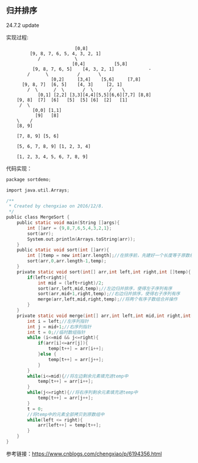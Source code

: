 ## 归并排序
24.7.2 update  

实现过程:

                              [0,8]
  			 [9, 8, 7, 6, 5, 4, 3, 2, 1]                                      
				/             \
                             [0,4]           [5,8]
		      [9, 8, 7, 6, 5]    [4, 3, 2, 1]    	      -                            
			/      \           /       \
                     [0,2]     [3,4]    [5,6]     [7,8]
		  [9, 8, 7]  [6, 5]    [4, 3]     [2, 1]       
		    /  \      /  \       /  \      /    \
                [0,1] [2,2] [3,3][4,4][5,5][6,6][7,7] [8,8]
		[9, 8]  [7]  [6]   [5]  [5] [6]  [2]   [1]     
		 /  \                 
              [0,0] [1,1]
               [9]   [8]	
		\    /
		[8, 9]	

		[7, 8, 9] [5, 6]

		[5, 6, 7, 8, 9]	[1, 2, 3, 4]

		[1, 2, 3, 4, 5, 6, 7, 8, 9]	

代码实现：

```c
package sortdemo;

import java.util.Arrays;

/**
 * Created by chengxiao on 2016/12/8.
 */
public class MergeSort {
    public static void main(String []args){
        int []arr = {9,8,7,6,5,4,3,2,1};
        sort(arr);
        System.out.println(Arrays.toString(arr));
    }
    public static void sort(int []arr){
        int []temp = new int[arr.length];//在排序前，先建好一个长度等于原数组长度的临时数组，避免递归中频繁开辟空间
        sort(arr,0,arr.length-1,temp);
    }
    private static void sort(int[] arr,int left,int right,int []temp){
        if(left<right){
            int mid = (left+right)/2;
            sort(arr,left,mid,temp);//左边归并排序，使得左子序列有序
            sort(arr,mid+1,right,temp);//右边归并排序，使得右子序列有序
            merge(arr,left,mid,right,temp);//将两个有序子数组合并操作
        }
    }
    private static void merge(int[] arr,int left,int mid,int right,int[] temp){
        int i = left;//左序列指针
        int j = mid+1;//右序列指针
        int t = 0;//临时数组指针
        while (i<=mid && j<=right){
            if(arr[i]<=arr[j]){
                temp[t++] = arr[i++];
            }else {
                temp[t++] = arr[j++];
            }
        }
        while(i<=mid){//将左边剩余元素填充进temp中
            temp[t++] = arr[i++];
        }
        while(j<=right){//将右序列剩余元素填充进temp中
            temp[t++] = arr[j++];
        }
        t = 0;
        //将temp中的元素全部拷贝到原数组中
        while(left <= right){
            arr[left++] = temp[t++];
        }
    }
}
```

参考链接：https://www.cnblogs.com/chengxiao/p/6194356.html


